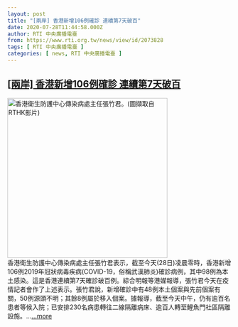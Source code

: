 ```yaml
---
layout: post
title: "[兩岸] 香港新增106例確診 連續第7天破百"
date: 2020-07-28T11:44:58.000Z
author: RTI 中央廣播電臺
from: https://www.rti.org.tw/news/view/id/2073828
tags: [ RTI 中央廣播電臺 ]
categories: [ news, RTI 中央廣播電臺 ]
---
```

<!--1595936698000-->
[[兩岸] 香港新增106例確診 連續第7天破百](https://www.rti.org.tw/news/view/id/2073828)
------

<div>
<img src="https://static.rti.org.tw/assets/thumbnails/2020/07/10/552dc4099d7d92da0eac4ca334ee2afb.png" width="360" alt="香港衛生防護中心傳染病處主任張竹君。(圖擷取自RTHK影片)" title="香港衛生防護中心傳染病處主任張竹君。(圖擷取自RTHK影片)"><br>香港衛生防護中心傳染病處主任張竹君表示，截至今天(28日)凌晨零時，香港新增106例2019年冠狀病毒疾病(COVID-19，俗稱武漢肺炎)確診病例，其中98例為本土感染。這是香港連續第7天確診破百例。綜合明報等港媒報導，張竹君今天在疫情記者會作了上述表示。張竹君說，新增確診中有48例本土個案與先前個案有關，50例源頭不明；其餘8例屬於移入個案。據報導，截至今天中午，仍有逾百名患者等候入院；已安排230名病患轉往二線隔離病床、逾百人轉至鯉魚門社區隔離設施。...<a target="_blank" href="https://www.rti.org.tw/news/view/id/2073828">...more</a>
</div>
